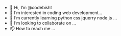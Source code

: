 - 👋 Hi, I’m @codebisht
- 👀 I’m interested in coding web development...
- 🌱 I’m currently learning python css jquerry node.js ...
- 💞️ I’m looking to collaborate on ...
- 📫 How to reach me ...

<!---
codebisht/codebisht is a ✨ special ✨ repository because its `README.md` (this file) appears on your GitHub profile.
You can click the Preview link to take a look at your changes.
--->
